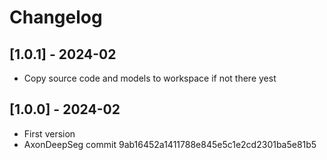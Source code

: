# Changelog
## [1.0.1] - 2024-02
- Copy source code and models to workspace if not there yest

## [1.0.0] - 2024-02
- First version
- AxonDeepSeg commit 9ab16452a1411788e845e5c1e2cd2301ba5e81b5
